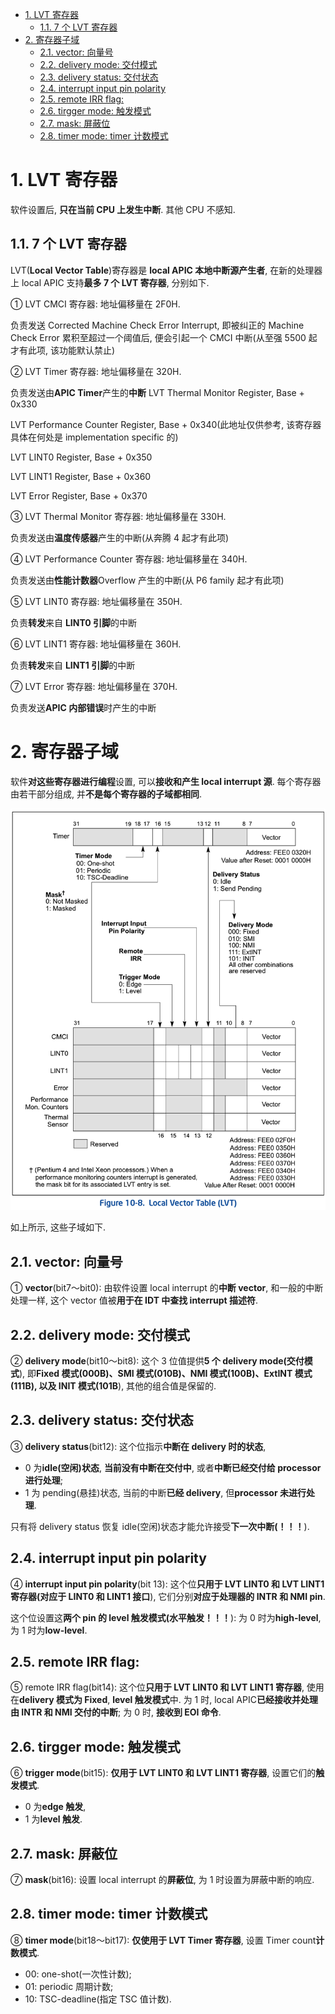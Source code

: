 <!-- @import "[TOC]" {cmd="toc" depthFrom=1 depthTo=6 orderedList=false} -->

<!-- code_chunk_output -->

- [1. LVT 寄存器](#1-lvt-寄存器)
  - [1.1. 7 个 LVT 寄存器](#11-7-个-lvt-寄存器)
- [2. 寄存器子域](#2-寄存器子域)
  - [2.1. vector: 向量号](#21-vector-向量号)
  - [2.2. delivery mode: 交付模式](#22-delivery-mode-交付模式)
  - [2.3. delivery status: 交付状态](#23-delivery-status-交付状态)
  - [2.4. interrupt input pin polarity](#24-interrupt-input-pin-polarity)
  - [2.5. remote IRR flag:](#25-remote-irr-flag)
  - [2.6. tirgger mode: 触发模式](#26-tirgger-mode-触发模式)
  - [2.7. mask: 屏蔽位](#27-mask-屏蔽位)
  - [2.8. timer mode: timer 计数模式](#28-timer-mode-timer-计数模式)

<!-- /code_chunk_output -->

# 1. LVT 寄存器

软件设置后, **只在当前 CPU 上发生中断**. 其他 CPU 不感知.

## 1.1. 7 个 LVT 寄存器

LVT(**Local Vector Table**)寄存器是 **local APIC 本地中断源产生者**, 在新的处理器上 local APIC 支持**最多 7 个 LVT 寄存器**, 分别如下.

① LVT CMCI 寄存器: 地址偏移量在 2F0H.

负责发送 Corrected Machine Check Error Interrupt, 即被纠正的 Machine Check Error 累积至超过一个阈值后, 便会引起一个 CMCI 中断(从至强 5500 起才有此项, 该功能默认禁止)

② LVT Timer 寄存器: 地址偏移量在 320H.

负责发送由**APIC Timer**产生的**中断**
LVT Thermal Monitor Register, Base + 0x330

LVT Performance Counter Register, Base + 0x340(此地址仅供参考, 该寄存器具体在何处是 implementation specific 的)

LVT LINT0 Register, Base + 0x350

LVT LINT1 Register, Base + 0x360

LVT Error Register, Base + 0x370

③ LVT Thermal Monitor 寄存器: 地址偏移量在 330H.

负责发送由**温度传感器**产生的中断(从奔腾 4 起才有此项)

④ LVT Performance Counter 寄存器: 地址偏移量在 340H.

负责发送由**性能计数器**Overflow 产生的中断(从 P6 family 起才有此项)

⑤ LVT LINT0 寄存器: 地址偏移量在 350H.

负责**转发**来自 **LINT0 引脚**的中断

⑥ LVT LINT1 寄存器: 地址偏移量在 360H.

负责**转发**来自 **LINT1 引脚**的中断

⑦ LVT Error 寄存器: 地址偏移量在 370H.

负责发送**APIC 内部错误**时产生的中断

# 2. 寄存器子域

软件**对这些寄存器进行编程**设置, 可以**接收和产生 local interrupt 源**. 每个寄存器由若干部分组成, 并**不是每个寄存器的子域都相同**.

![2020-11-20-15-43-13.png](./images/2020-11-20-15-43-13.png)

如上所示, 这些子域如下.

## 2.1. vector: 向量号

① **vector**(bit7～bit0): 由软件设置 local interrupt 的**中断 vector**, 和一般的中断处理一样, 这个 vector 值被**用于在 IDT 中查找 interrupt 描述符**.

## 2.2. delivery mode: 交付模式

② **delivery mode**(bit10～bit8): 这个 3 位值提供**5 个 delivery mode(交付模式**), 即**Fixed 模式(000B)、SMI 模式(010B)、NMI 模式(100B)、ExtINT 模式(111B), 以及 INIT 模式(101B**), 其他的组合值是保留的.

## 2.3. delivery status: 交付状态

③ **delivery status**(bit12): 这个位指示**中断在 delivery 时的状态**,

- 0 为**idle(空闲)状态**, **当前没有中断在交付中**, 或者**中断已经交付给 processor 进行处理**;
- 1 为 pending(悬挂)状态, 当前的中断**已经 delivery**, 但**processor 未进行处理**.

只有将 delivery status 恢复 idle(空闲)状态才能允许接受**下一次中断(！！！**).

## 2.4. interrupt input pin polarity

④ **interrupt input pin polarity**(bit 13): 这个位**只用于 LVT LINT0 和 LVT LINT1 寄存器(对应于 LINT0 和 LINT1 接口**), 它们分别**对应于处理器的 INTR 和 NMI pin**.

这个位设置这**两个 pin 的 level 触发模式(水平触发！！！**): 为 0 时为**high\-level**, 为 1 时为**low\-level**.

## 2.5. remote IRR flag:

⑤ remote IRR flag(bit14): 这个位**只用于 LVT LINT0 和 LVT LINT1 寄存器**, 使用在**delivery 模式为 Fixed**, **level 触发模式**中. 为 1 时, local APIC**已经接收并处理由 INTR 和 NMI 交付的中断**; 为 0 时, **接收到 EOI 命令**.

## 2.6. tirgger mode: 触发模式

⑥ **trigger mode**(bit15): **仅用于 LVT LINT0 和 LVT LINT1 寄存器**, 设置它们的**触发模式**.

- 0 为**edge 触发**,
- 1 为**level 触发**.

## 2.7. mask: 屏蔽位

⑦ **mask**(bit16): 设置 local interrupt 的**屏蔽位**, 为 1 时设置为屏蔽中断的响应.

## 2.8. timer mode: timer 计数模式

⑧ **timer mode**(bit18～bit17): **仅使用于 LVT Timer 寄存器**, 设置 Timer count**计数模式**.

- 00: one-shot(一次性计数);
- 01: periodic 周期计数;
- 10: TSC-deadline(指定 TSC 值计数).